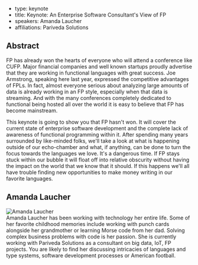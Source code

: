 - type: keynote
- title: Keynote: An Enterprise Software Consultant's View of FP
- speakers: Amanda Laucher 
- affiliations: Pariveda Solutions

## Abstract 

FP has already won the hearts of everyone who will attend a conference like CUFP. Major financial companies and well known startups proudly advertise that they are working in functional languages with great success. Joe Armstrong, speaking here last year, expressed the competitive advantages of FPLs. In fact, almost everyone serious about analyzing large amounts of data is already working in an FP style, especially when that data is streaming. And with the many conferences completely dedicated to functional being hosted all over the world it is easy to believe that FP has become mainstream.

This keynote is going to show you that FP hasn't won. It will cover the current state of enterprise software development and the complete lack of awareness of functional programming within it. After spending many years surrounded by like-minded folks, we'll take a look at what is happening outside of our echo-chamber and what, if anything, can be done to turn the focus towards the languages we love. It's a dangerous time. If FP stays stuck within our bubble it will float off into relative obscurity without having the impact on the world that we know that it should. If this happens we'll all have trouble finding new opportunities to make money writing in our favorite languages.

## Amanda Laucher 
<div class="row" media:type="text/omd">

<div class="medium-4 columns">
<img src="img/amanda-laucher.png" alt="Amanda Laucher"></img>
</div>

<div class="medium-8 columns" media:type="text/omd">
Amanda Laucher has been working with technology her entire life. Some of her favorite childhood memories include working with punch cards alongside her grandmother or learning Morse code from her dad. Solving complex business problems with code is her passion. She is currently working with Pariveda Solutions as a consultant on big data, IoT, FP projects. You are likely to find her discussing intricacies of languages and type systems, software development processes or American football.
</div>
</div>
